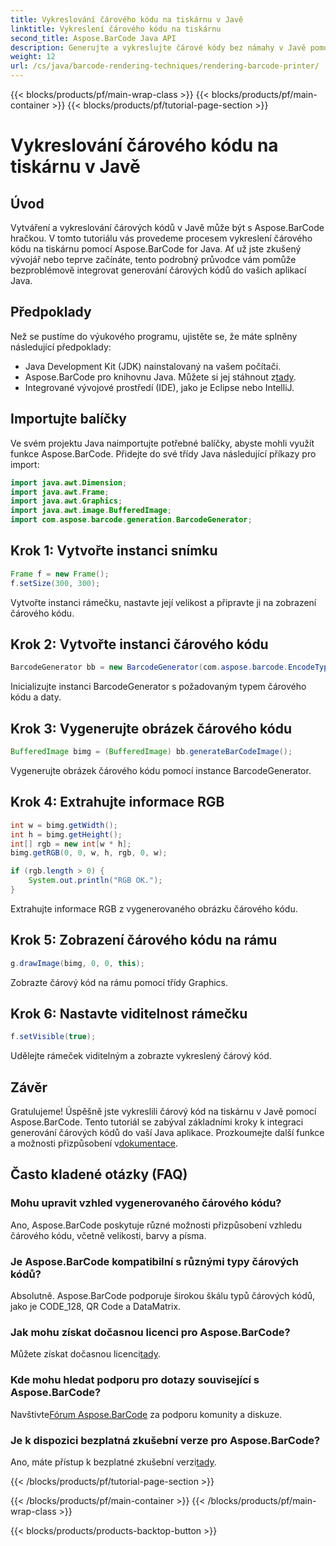 ```yaml
---
title: Vykreslování čárového kódu na tiskárnu v Javě
linktitle: Vykreslení čárového kódu na tiskárnu
second_title: Aspose.BarCode Java API
description: Generujte a vykreslujte čárové kódy bez námahy v Javě pomocí Aspose.BarCode. Postupujte podle našeho podrobného průvodce pro bezproblémovou integraci.
weight: 12
url: /cs/java/barcode-rendering-techniques/rendering-barcode-printer/
---
```


{{< blocks/products/pf/main-wrap-class >}}
{{< blocks/products/pf/main-container >}}
{{< blocks/products/pf/tutorial-page-section >}}

# Vykreslování čárového kódu na tiskárnu v Javě


## Úvod

Vytváření a vykreslování čárových kódů v Javě může být s Aspose.BarCode hračkou. V tomto tutoriálu vás provedeme procesem vykreslení čárového kódu na tiskárnu pomocí Aspose.BarCode for Java. Ať už jste zkušený vývojář nebo teprve začínáte, tento podrobný průvodce vám pomůže bezproblémově integrovat generování čárových kódů do vašich aplikací Java.

## Předpoklady

Než se pustíme do výukového programu, ujistěte se, že máte splněny následující předpoklady:

- Java Development Kit (JDK) nainstalovaný na vašem počítači.
-  Aspose.BarCode pro knihovnu Java. Můžete si jej stáhnout z[tady](https://releases.aspose.com/barcode/java/).
- Integrované vývojové prostředí (IDE), jako je Eclipse nebo IntelliJ.

## Importujte balíčky

Ve svém projektu Java naimportujte potřebné balíčky, abyste mohli využít funkce Aspose.BarCode. Přidejte do své třídy Java následující příkazy pro import:

```java
import java.awt.Dimension;
import java.awt.Frame;
import java.awt.Graphics;
import java.awt.image.BufferedImage;
import com.aspose.barcode.generation.BarcodeGenerator;
```

## Krok 1: Vytvořte instanci snímku

```java
Frame f = new Frame();
f.setSize(300, 300);
```

Vytvořte instanci rámečku, nastavte její velikost a připravte ji na zobrazení čárového kódu.

## Krok 2: Vytvořte instanci čárového kódu

```java
BarcodeGenerator bb = new BarcodeGenerator(com.aspose.barcode.EncodeTypes.CODE_128, "1234567");
```

Inicializujte instanci BarcodeGenerator s požadovaným typem čárového kódu a daty.

## Krok 3: Vygenerujte obrázek čárového kódu

```java
BufferedImage bimg = (BufferedImage) bb.generateBarCodeImage();
```

Vygenerujte obrázek čárového kódu pomocí instance BarcodeGenerator.

## Krok 4: Extrahujte informace RGB

```java
int w = bimg.getWidth();
int h = bimg.getHeight();
int[] rgb = new int[w * h];
bimg.getRGB(0, 0, w, h, rgb, 0, w);

if (rgb.length > 0) {
    System.out.println("RGB OK.");
}
```

Extrahujte informace RGB z vygenerovaného obrázku čárového kódu.

## Krok 5: Zobrazení čárového kódu na rámu

```java
g.drawImage(bimg, 0, 0, this);
```

Zobrazte čárový kód na rámu pomocí třídy Graphics.

## Krok 6: Nastavte viditelnost rámečku

```java
f.setVisible(true);
```

Udělejte rámeček viditelným a zobrazte vykreslený čárový kód.

## Závěr

 Gratulujeme! Úspěšně jste vykreslili čárový kód na tiskárnu v Javě pomocí Aspose.BarCode. Tento tutoriál se zabýval základními kroky k integraci generování čárových kódů do vaší Java aplikace. Prozkoumejte další funkce a možnosti přizpůsobení v[dokumentace](https://reference.aspose.com/barcode/java/).

## Často kladené otázky (FAQ)

### Mohu upravit vzhled vygenerovaného čárového kódu?
Ano, Aspose.BarCode poskytuje různé možnosti přizpůsobení vzhledu čárového kódu, včetně velikosti, barvy a písma.

### Je Aspose.BarCode kompatibilní s různými typy čárových kódů?
Absolutně. Aspose.BarCode podporuje širokou škálu typů čárových kódů, jako je CODE_128, QR Code a DataMatrix.

### Jak mohu získat dočasnou licenci pro Aspose.BarCode?
 Můžete získat dočasnou licenci[tady](https://purchase.aspose.com/temporary-license/).

### Kde mohu hledat podporu pro dotazy související s Aspose.BarCode?
 Navštivte[Fórum Aspose.BarCode](https://forum.aspose.com/c/barcode/13) za podporu komunity a diskuze.

### Je k dispozici bezplatná zkušební verze pro Aspose.BarCode?
 Ano, máte přístup k bezplatné zkušební verzi[tady](https://releases.aspose.com/).


{{< /blocks/products/pf/tutorial-page-section >}}

{{< /blocks/products/pf/main-container >}}
{{< /blocks/products/pf/main-wrap-class >}}

{{< blocks/products/products-backtop-button >}}
